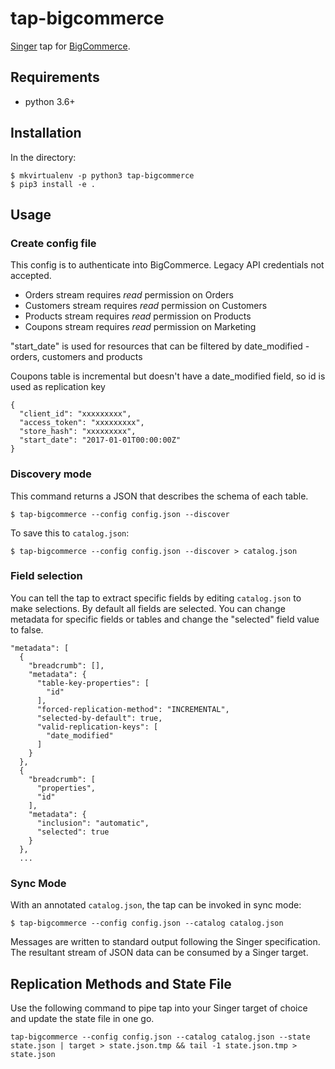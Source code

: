 # tap-bigcommerce

[Singer](https://singer.io) tap for [BigCommerce](https://developer.bigcommerce.com/).

## Requirements
- python 3.6+

## Installation

In the directory:

```
$ mkvirtualenv -p python3 tap-bigcommerce
$ pip3 install -e .
```

## Usage

### Create config file

This config is to authenticate into BigCommerce. Legacy API credentials not accepted.

* Orders stream requires _read_ permission on Orders
* Customers stream requires _read_ permission on Customers
* Products stream requires _read_ permission on Products
* Coupons stream requires _read_ permission on Marketing

"start_date" is used for resources that can be filtered by date_modified - orders, customers and products

Coupons table is incremental but doesn't have a date_modified field, so id is used as replication key


```
{
  "client_id": "xxxxxxxxx",
  "access_token": "xxxxxxxxx",
  "store_hash": "xxxxxxxxx",
  "start_date": "2017-01-01T00:00:00Z"
}
```

### Discovery mode

This command returns a JSON that describes the schema of each table.

```
$ tap-bigcommerce --config config.json --discover
```

To save this to `catalog.json`:

```
$ tap-bigcommerce --config config.json --discover > catalog.json
```

### Field selection

You can tell the tap to extract specific fields by editing `catalog.json` to make selections. By default all fields are selected. You can change metadata for specific fields or tables and change the "selected" field value to false.

```
"metadata": [
  {
    "breadcrumb": [],
    "metadata": {
      "table-key-properties": [
        "id"
      ],
      "forced-replication-method": "INCREMENTAL",
      "selected-by-default": true,
      "valid-replication-keys": [
        "date_modified"
      ]
    }
  },
  {
    "breadcrumb": [
      "properties",
      "id"
    ],
    "metadata": {
      "inclusion": "automatic",
      "selected": true
    }
  },
  ...
```

### Sync Mode

With an annotated `catalog.json`, the tap can be invoked in sync mode:

```
$ tap-bigcommerce --config config.json --catalog catalog.json
```

Messages are written to standard output following the Singer specification. The resultant stream of JSON data can be consumed by a Singer target.


## Replication Methods and State File

Use the following command to pipe tap into your Singer target of choice and update the state file in one go.

```
tap-bigcommerce --config config.json --catalog catalog.json --state state.json | target > state.json.tmp && tail -1 state.json.tmp > state.json
```

